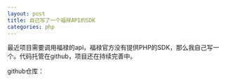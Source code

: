 ```yaml
---
layout: post
title: 自己写了一个福禄API的SDK
categories: php
---
```


最近项目需要调用福禄的api，福禄官方没有提供PHP的SDK，那么我自己写一个。代码托管在github，项目还在持续完善中。

github仓库：[](https://github.com/songjian/fulusdk)
